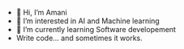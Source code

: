 - 👋 Hi, I’m Amani
- 👀 I’m interested in AI and Machine learning
- 🌱 I’m currently learning Software developement
- Write code... and sometimes it works.

<!---
AmaniB96/AmaniB96 is a ✨ special ✨ repository because its `README.md` (this file) appears on your GitHub profile.
You can click the Preview link to take a look at your changes.
--->
